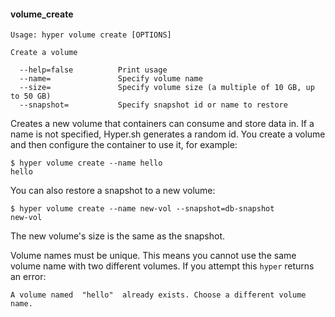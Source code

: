 #### volume_create

    Usage: hyper volume create [OPTIONS]

    Create a volume
    
      --help=false          Print usage
      --name=               Specify volume name
      --size=               Specify volume size (a multiple of 10 GB, up to 50 GB)
      --snapshot=           Specify snapshot id or name to restore

Creates a new volume that containers can consume and store data in. If a name is not specified, Hyper.sh generates a random id. You create a volume and then configure the container to use it, for example:

    $ hyper volume create --name hello
    hello

You can also restore a snapshot to a new volume:

	$ hyper volume create --name new-vol --snapshot=db-snapshot
	new-vol
	
The new volume's size is the same as the snapshot.

Volume names must be unique.  This means you cannot use the same volume name with two different volumes.  If you attempt this `hyper` returns an error:

```
A volume named  "hello"  already exists. Choose a different volume name.
```
